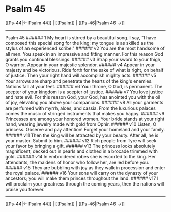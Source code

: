 # Psalm 45

[[Ps-44|← Psalm 44]] | [[Psalm]] | [[Ps-46|Psalm 46 →]]
***

Psalm 45 ###### 1 My heart is stirred by a beautiful song. I say, "I have composed this special song for the king; my tongue is as skilled as the stylus of an experienced scribe." ###### v2 You are the most handsome of all men. You speak in an impressive and fitting manner. For this reason God grants you continual blessings. ###### v3 Strap your sword to your thigh, O warrior. Appear in your majestic splendor. ###### v4 Appear in your majesty and be victorious. Ride forth for the sake of what is right, on behalf of justice. Then your right hand will accomplish mighty acts. ###### v5 Your arrows are sharp and penetrate the hearts of the king's enemies. Nations fall at your feet. ###### v6 Your throne, O God, is permanent. The scepter of your kingdom is a scepter of justice. ###### v7 You love justice and hate evil. For this reason God, your God, has anointed you with the oil of joy, elevating you above your companions. ###### v8 All your garments are perfumed with myrrh, aloes, and cassia. From the luxurious palaces comes the music of stringed instruments that makes you happy. ###### v9 Princesses are among your honored women. Your bride stands at your right hand, wearing jewelry made with gold from Ophir. ###### v10 Listen, O princess. Observe and pay attention! Forget your homeland and your family. ###### v11 Then the king will be attracted by your beauty. After all, he is your master. Submit to him. ###### v12 Rich people from Tyre will seek your favor by bringing a gift. ###### v13 The princess looks absolutely magnificent, decked out in pearls and clothed in a brocade trimmed with gold. ###### v14 In embroidered robes she is escorted to the king. Her attendants, the maidens of honor who follow her, are led before you. ###### v15 They are bubbling with joy as they walk in procession and enter the royal palace. ###### v16 Your sons will carry on the dynasty of your ancestors; you will make them princes throughout the land. ###### v17 I will proclaim your greatness through the coming years, then the nations will praise you forever.

***
[[Ps-44|← Psalm 44]] | [[Psalm]] | [[Ps-46|Psalm 46 →]]
